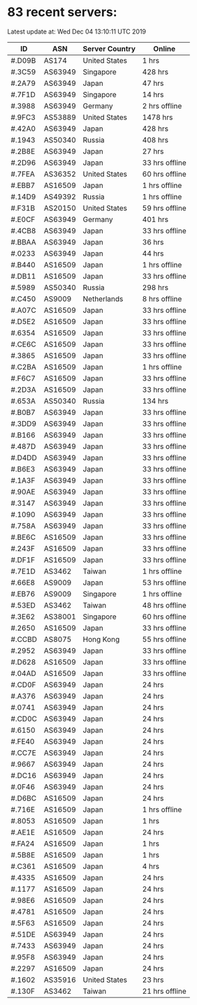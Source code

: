 # 83 recent servers:

Latest update at: Wed Dec 04 13:10:11 UTC 2019

| ID | ASN | Server Country | Online |
| -- | --- | -------------- | ------ |
| #.D09B | AS174 | United States | 1 hrs |
| #.3C59 | AS63949 | Singapore | 428 hrs |
| #.2A79 | AS63949 | Japan | 47 hrs |
| #.7F1D | AS63949 | Singapore | 14 hrs |
| #.3988 | AS63949 | Germany | 2 hrs offline |
| #.9FC3 | AS53889 | United States | 1478 hrs |
| #.42A0 | AS63949 | Japan | 428 hrs |
| #.1943 | AS50340 | Russia | 408 hrs |
| #.2B8E | AS63949 | Japan | 27 hrs |
| #.2D96 | AS63949 | Japan | 33 hrs offline |
| #.7FEA | AS36352 | United States | 60 hrs offline |
| #.EBB7 | AS16509 | Japan | 1 hrs offline |
| #.14D9 | AS49392 | Russia | 1 hrs offline |
| #.F31B | AS20150 | United States | 59 hrs offline |
| #.E0CF | AS63949 | Germany | 401 hrs |
| #.4CB8 | AS63949 | Japan | 33 hrs offline |
| #.BBAA | AS63949 | Japan | 36 hrs |
| #.0233 | AS63949 | Japan | 44 hrs |
| #.B440 | AS16509 | Japan | 1 hrs offline |
| #.DB11 | AS16509 | Japan | 33 hrs offline |
| #.5989 | AS50340 | Russia | 298 hrs |
| #.C450 | AS9009 | Netherlands | 8 hrs offline |
| #.A07C | AS16509 | Japan | 33 hrs offline |
| #.D5E2 | AS16509 | Japan | 33 hrs offline |
| #.6354 | AS16509 | Japan | 33 hrs offline |
| #.CE6C | AS16509 | Japan | 33 hrs offline |
| #.3865 | AS16509 | Japan | 33 hrs offline |
| #.C2BA | AS16509 | Japan | 1 hrs offline |
| #.F6C7 | AS16509 | Japan | 33 hrs offline |
| #.2D3A | AS16509 | Japan | 33 hrs offline |
| #.653A | AS50340 | Russia | 134 hrs |
| #.B0B7 | AS63949 | Japan | 33 hrs offline |
| #.3DD9 | AS63949 | Japan | 33 hrs offline |
| #.B166 | AS63949 | Japan | 33 hrs offline |
| #.487D | AS63949 | Japan | 33 hrs offline |
| #.D4DD | AS63949 | Japan | 33 hrs offline |
| #.B6E3 | AS63949 | Japan | 33 hrs offline |
| #.1A3F | AS63949 | Japan | 33 hrs offline |
| #.90AE | AS63949 | Japan | 33 hrs offline |
| #.3147 | AS63949 | Japan | 33 hrs offline |
| #.1090 | AS63949 | Japan | 33 hrs offline |
| #.758A | AS63949 | Japan | 33 hrs offline |
| #.BE6C | AS16509 | Japan | 33 hrs offline |
| #.243F | AS16509 | Japan | 33 hrs offline |
| #.DF1F | AS16509 | Japan | 33 hrs offline |
| #.7E1D | AS3462 | Taiwan | 1 hrs offline |
| #.66E8 | AS9009 | Japan | 53 hrs offline |
| #.EB76 | AS9009 | Singapore | 1 hrs offline |
| #.53ED | AS3462 | Taiwan | 48 hrs offline |
| #.3E62 | AS38001 | Singapore | 60 hrs offline |
| #.2650 | AS16509 | Japan | 33 hrs offline |
| #.CCBD | AS8075 | Hong Kong | 55 hrs offline |
| #.2952 | AS63949 | Japan | 33 hrs offline |
| #.D628 | AS16509 | Japan | 33 hrs offline |
| #.04AD | AS16509 | Japan | 33 hrs offline |
| #.CD0F | AS63949 | Japan | 24 hrs |
| #.A376 | AS63949 | Japan | 24 hrs |
| #.0741 | AS63949 | Japan | 24 hrs |
| #.CD0C | AS63949 | Japan | 24 hrs |
| #.6150 | AS63949 | Japan | 24 hrs |
| #.FE40 | AS63949 | Japan | 24 hrs |
| #.CC7E | AS63949 | Japan | 24 hrs |
| #.9667 | AS63949 | Japan | 24 hrs |
| #.DC16 | AS63949 | Japan | 24 hrs |
| #.0F46 | AS63949 | Japan | 24 hrs |
| #.D6BC | AS16509 | Japan | 24 hrs |
| #.716E | AS16509 | Japan | 1 hrs offline |
| #.8053 | AS16509 | Japan | 1 hrs |
| #.AE1E | AS16509 | Japan | 24 hrs |
| #.FA24 | AS16509 | Japan | 1 hrs |
| #.5B8E | AS16509 | Japan | 1 hrs |
| #.C361 | AS16509 | Japan | 4 hrs |
| #.4335 | AS16509 | Japan | 24 hrs |
| #.1177 | AS16509 | Japan | 24 hrs |
| #.98E6 | AS16509 | Japan | 24 hrs |
| #.4781 | AS16509 | Japan | 24 hrs |
| #.5F63 | AS16509 | Japan | 24 hrs |
| #.51DE | AS63949 | Japan | 24 hrs |
| #.7433 | AS63949 | Japan | 24 hrs |
| #.95F8 | AS63949 | Japan | 24 hrs |
| #.2297 | AS16509 | Japan | 24 hrs |
| #.1602 | AS35916 | United States | 23 hrs |
| #.130F | AS3462 | Taiwan | 21 hrs offline |

